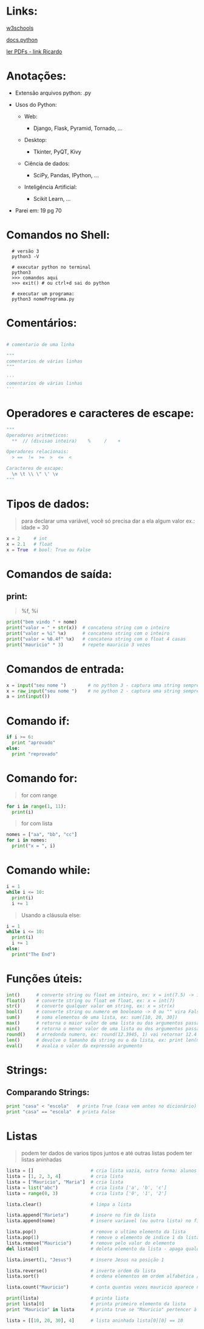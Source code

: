 # Links: 

[w3schools](https://www.w3schools.com/python/)

[docs.python](https://docs.python.org/pt-br/3/)

[ler PDFs - link Ricardo](https://colab.research.google.com/drive/1VLpWnbukrw9OgIvuBFtmDSOTZO4Mmkl_?usp=sharing)

# Anotações:

- Extensão arquivos python: .py

- Usos do Python:

  - Web:
    - Django, Flask, Pyramid, Tornado, ...
  
  - Desktop:
    - Tkinter, PyQT, Kivy

  - Ciência de dados:
    - SciPy, Pandas, IPython, ...

  - Inteligência Artificial:
    - Scikit Learn, ...


- Parei em: 19 pg 70


# Comandos no Shell:

~~~shell
  # versão 3
  python3 -V

  # executar python no terminal
  python3
  >>> comandos aqui
  >>> exit() # ou ctrl+d sai do python

  # executar um programa:
  python3 nomePrograma.py      
~~~


# Comentários:

~~~python

# comentario de uma linha

"""
comentarios de várias linhas
"""

'''
comentarios de várias linhas
'''
~~~

# Operadores e caracteres de escape:

~~~python
"""
Operadores aritmeticos:
  **  // (divisao inteira)    %     /    +  

Operadores relacionais:
  > ==  !=  >=  >  <=  <

Caracteres de escape:
  \n \t \\ \" \' \v
"""
~~~

# Tipos de dados:

> para declarar uma variável, você só precisa dar a ela algum valor
> ex.: idade = 30

~~~python
x = 2     # int
x = 2.1   # float
x = True  # bool: True ou False
~~~

# Comandos de saída:

## print:
> %f, %i

~~~python
print("bem vindo " + nome)  
print("valor = " + str(x))  # concatena string com o inteiro 
print("valor = %i" %x)      # concatena string com o inteiro 
print("valor = %0.4f" %x)   # concatena string com o float 4 casas
print("mauricio" * 3)       # repete mauricio 3 vezes
~~~

# Comandos de entrada:

~~~python
x = input("seu nome ")        # no python 3 - captura uma string sempre
x = raw_input("seu nome ")    # no python 2 - captura uma string sempre
a = int(input())
~~~

# Comando if:

~~~python
if i >= 6:
  print "aprovado"
else:
  print "reprovado"
~~~

# Comando for:

> for com range
~~~python
for i in range(1, 11):
  print(i)
~~~

> for com lista
~~~python
nomes = ["aa", "bb", "cc"]
for i in nomes:
  print("x = ", i)
~~~

# Comando while:

~~~python
i = 1
while i <= 10:
  print(i)
  i += 1
~~~

> Usando a cláusula else:
~~~python
i = 1
while i <= 10:
  print(i)
  i += 1
else:
  print("The End")
~~~

# Funções úteis:

~~~python
int()      # converte string ou float em inteiro, ex: x = int(7.5) -> irá truncar
float()    # converte string ou float em float, ex: x = int(7)
str()      # converte qualquer valor em string, ex: x = str(x)
bool()     # converte string ou numero em booleano -> 0 ou "" vira False. O resto é True
sum()      # soma elementos de uma lista, ex: sum([10, 20, 30])
max()      # retorna o maior valor de uma lista ou dos argumentos passados, ex: max(10, 2, 4, 100)
min()      # retorna o menor valor de uma lista ou dos argumentos passados
round()    # arredonda numero, ex: round(12.3945, 1) vai retornar 12.4
len()      # devolve o tamanho da string ou o da lista, ex: print len(minhaLista)
eval()     # avalia o valor da expressão argumento
~~~

# Strings:

## Comparando Strings:

~~~python
print "casa" < "escola"   # printa True (casa vem antes no dicionário)
print "casa" == "escola"  # printa False
~~~

# Listas 

> podem ter dados de varios tipos juntos e até outras listas
> podem ter listas aninhadas

~~~python
lista = []                     # cria lista vazia, outra forma: alunos = list()
lista = [1, 2, 3, 4]           # cria lista 
lista = ["Mauricio", "Maria"]  # cria lista
lista = list("abc")            # cria lista ['a', 'b', 'c']  
lista = range(0, 3)            # cria lista ['0', '1', '2']   

lista.clear()                  # limpa a lista

lista.append("Marieta")        # insere no fim da lista
lista.append(nome)             # insere variavel (ou outra lista) no fim da lista

lista.pop()                    # remove o ultimo elemento da lista
lista.pop(1)                   # remove o elemento de indice 1 da lista
lista.remove("Mauricio")       # remove pelo valor do elemento
del lista[0]                   # deleta elemento da lista - apaga qualquer variavel

lista.insert(1, "Jesus")       # insere Jesus na posição 1

lista.reverse()                # inverte ordem da lista
lista.sort()                   # ordena elementos em ordem alfabetica / numerica

lista.count("Mauricio")        # conta quantas vezes mauricio aparece na lista

print(lista)                   # printa lista
print lista[0]                 # printa primeiro elemento da lista
print "Mauricio" in lista      # printa true se "Mauricio" pertencer à lista lista - in é um operador!

lista = [[10, 20, 30], 4]      # lista aninhada lista[0][0] == 10
~~~


